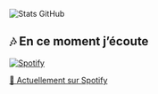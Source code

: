 ![Stats GitHub](https://github-readme-stats.vercel.app/api?username=eliott-colin&show_icons=true&theme=radical)

## 🎶 En ce moment j’écoute
[![Spotify](https://spotify-github-profile.vercel.app/api/view?uid=31xtf5bpkpd52fszbtzmssa5b5wi&cover_image=true&theme=novatorem&show_offline=false&background_color=121212)](https://open.spotify.com/user/31xtf5bpkpd52fszbtzmssa5b5wi)

[🎵 Actuellement sur Spotify](https://open.spotify.com/user/31xtf5bpkpd52fszbtzmssa5b5wi)
